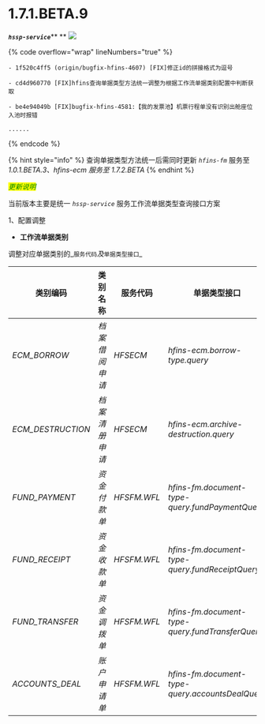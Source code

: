# 1.7.1.BETA.9

_**`hssp-service`**_** ** ![](https://img.shields.io/badge/-1.7.1.BETA.9-brightgreen)

{% code overflow="wrap" lineNumbers="true" %}
```log
- 1f520c4ff5 (origin/bugfix-hfins-4607) [FIX]修正id的拼接格式为逗号

- cd4d960770 [FIX]hfins查询单据类型方法统一调整为根据工作流单据类别配置中判断获取

- be4e94049b [FIX]bugfix-hfins-4581:【我的发票池】机票行程单没有识别出舱座位入池时报错

......
```
{% endcode %}

{% hint style="info" %}
查询单据类型方法统一后需同时更新 _`hfins-fm`_ 服务至 _1.0.1.BETA.3、hfins-ecm 服务至 1.7.2.BETA_
{% endhint %}



_<mark style="color:green;">更新说明</mark>_

当前版本主要是统一 _`hssp-service`_ 服务工作流单据类型查询接口方案

1、配置调整

* **工作流单据类别**

调整对应单据类别的_`服务代码`_及_`单据类型接口`_

| 类别编码               | 类别名称     | 服务代码        | 单据类型接口                                           |
| ------------------ | -------- | ----------- | ------------------------------------------------ |
| _ECM\_BORROW_      | _档案借阅申请_ | _HFSECM_    | _hfins-ecm.borrow-type.query_                    |
| _ECM\_DESTRUCTION_ | _档案清册申请_ | _HFSECM_    | _hfins-ecm.archive-destruction.query_            |
| _FUND\_PAYMENT_    | _资金付款单_  | _HFSFM.WFL_ | _hfins-fm.document-type-query.fundPaymentQuery_  |
| _FUND\_RECEIPT_    | _资金收款单_  | _HFSFM.WFL_ | _hfins-fm.document-type-query.fundReceiptQuery_  |
| _FUND\_TRANSFER_   | _资金调拨单_  | _HFSFM.WFL_ | _hfins-fm.document-type-query.fundTransferQuery_ |
| _ACCOUNTS\_DEAL_   | _账户申请单_  | _HFSFM.WFL_ | _hfins-fm.document-type-query.accountsDealQuery_ |



